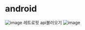 # android
![image](https://user-images.githubusercontent.com/57839278/191407360-0cc5795a-0985-4101-8069-b90c2c0794bc.png)
레트로핏 api불러오기
![image](https://user-images.githubusercontent.com/57839278/191408544-cbcc808e-e302-43cc-ba26-f2b42259c11c.png)
